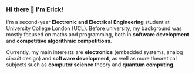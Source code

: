 ### Hi there 👋 I'm Erick!

I'm a second-year **Electronic and Electrical Engineering** student at University College London (UCL). Before university, my background was mostly focused on maths and programming, both in **software development** and **competitive algorithmic competitions**.

Currently, my main interests are **electronics** (embedded systems, analog circuit design) and **software development**, as well as more theoretical subjects such as **computer science** theory and **quantum computing**.

<!--
**erickcpassos/erickcpassos** is a ✨ _special_ ✨ repository because its `README.md` (this file) appears on your GitHub profile.

Here are some ideas to get you started:

- 🔭 I’m currently working on ...
- 🌱 I’m currently learning ...
- 👯 I’m looking to collaborate on ...
- 🤔 I’m looking for help with ...
- 💬 Ask me about ...
- 📫 How to reach me: ...
- 😄 Pronouns: ...
- ⚡ Fun fact: ...
-->

